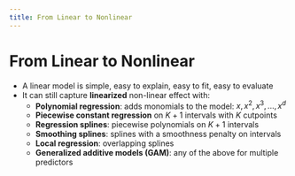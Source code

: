 ```yaml
---
title: From Linear to Nonlinear
---
```


# From Linear to Nonlinear

* A linear model is simple, easy to explain, easy to fit, easy to evaluate
* It can still capture **linearized** non-linear effect with:
  * **Polynomial regression**: adds monomials to the model: $x, x^2, x^3, ..., x^d$
  * **Piecewise constant regression** on $K+1$ intervals with $K$ cutpoints
  * **Regression splines**: piecewise polynomials on $K+1$ intervals 
  * **Smoothing splines**: splines with a smoothness penalty on  intervals 
  * **Local regression**: overlapping splines
  * **Generalized additive models (GAM)**: any of the above for multiple predictors

<!--
* Poly. Reg is in fact the change of the representation of the predictor's space
* PCR is composed from constant segments
-->
